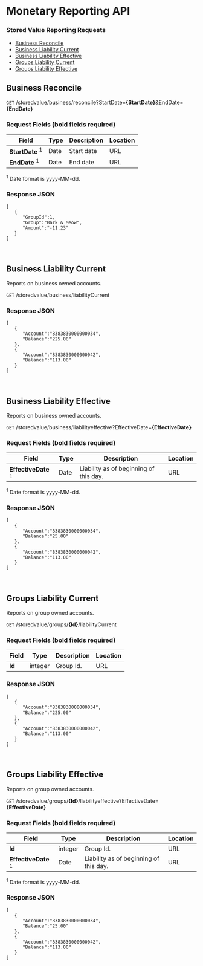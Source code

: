 
# Monetary Reporting API

### Stored Value Reporting Requests
* [Business Reconcile](#business-reconcile)
* [Business Liability Current](#business-liability-current)
* [Business Liability Effective](#business-liability-effective)
* [Groups Liability Current](#groups-liability-current)
* [Groups Liability Effective](#groups-liability-effective)

## Business Reconcile

`GET` /storedvalue/business/reconcile?StartDate=**{StartDate}**&EndDate=**{EndDate}**

### Request Fields (**bold** fields required)
| Field                         | Type    | Description              | Location |
|-------------------------------|---------|--------------------------|----------|
| **StartDate** <sup>1</sup>    | Date    | Start date               | URL      |
| **EndDate** <sup>1</sup>      | Date    | End date                 | URL      |

<sup>1</sup> Date format is yyyy-MM-dd.<br />

### Response JSON
```
[  
   {  
      "GroupId":1,
      "Group":"Bark & Meow",
      "Amount":"-11.23"
   }
]
```
<br />

## Business Liability Current
Reports on business owned accounts.<br />

`GET` /storedvalue/business/liabilityCurrent

### Response JSON
```
[  
   {  
      "Account":"8383830000000034",
      "Balance":"225.00"
   },
   {  
      "Account":"8383830000000042",
      "Balance":"113.00"
   }
]
```
<br />

## Business Liability Effective
Reports on business owned accounts.<br />

`GET` /storedvalue/business/liabilityeffective?EffectiveDate=**{EffectiveDate}**

### Request Fields (**bold** fields required)
| Field                          | Type    | Description              | Location |
|--------------------------------|---------|--------------------------|----------|
| **EffectiveDate** <sup>1</sup> | Date    | Liability as of beginning of this day. | URL      |

<sup>1</sup> Date format is yyyy-MM-dd.<br />

### Response JSON
```
[  
   {  
      "Account":"8383830000000034",
      "Balance":"25.00"
   },
   {  
      "Account":"8383830000000042",
      "Balance":"113.00"
   }
]
```
<br />

## Groups Liability Current
Reports on group owned accounts.<br />

`GET` /storedvalue/groups/**{Id}**/liabilityCurrent

### Request Fields (**bold** fields required)
| Field                          | Type    | Description              | Location |
|--------------------------------|---------|--------------------------|----------|
| **Id**                         | integer | Group Id.                | URL      |


### Response JSON
```
[  
   {  
      "Account":"8383830000000034",
      "Balance":"225.00"
   },
   {  
      "Account":"8383830000000042",
      "Balance":"113.00"
   }
]
```
<br />

## Groups Liability Effective
Reports on group owned accounts.<br />

`GET` /storedvalue/groups/**{Id}**/liabilityeffective?EffectiveDate=**{EffectiveDate}**

### Request Fields (**bold** fields required)
| Field                          | Type    | Description              | Location |
|--------------------------------|---------|--------------------------|----------|
| **Id**                         | integer | Group Id.                | URL      |
| **EffectiveDate** <sup>1</sup> | Date    | Liability as of beginning of this day. | URL      |

<sup>1</sup> Date format is yyyy-MM-dd.<br />

### Response JSON
```
[  
   {  
      "Account":"8383830000000034",
      "Balance":"25.00"
   },
   {  
      "Account":"8383830000000042",
      "Balance":"113.00"
   }
]
```
<br />
